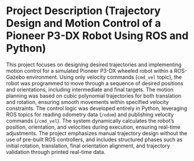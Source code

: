 # Project Description (Trajectory Design and Motion Control of a Pioneer P3-DX Robot Using ROS and Python)

This project focuses on designing desired trajectories and implementing motion control for a simulated Pioneer P3-DX wheeled robot within a ROS-Gazebo environment. Using only velocity commands (`cmd_vel` topic), the robot was programmed to move through a sequence of desired positions and orientations, including intermediate and final targets. The motion planning was based on cubic polynomial trajectories for both translation and rotation, ensuring smooth movements within specified velocity constraints. The control logic was developed entirely in Python, leveraging ROS topics for reading odometry data (`/odom`) and publishing velocity commands (`/cmd_vel`). The system dynamically calculates the robot’s position, orientation, and velocities during execution, ensuring real-time adjustments. The project emphasizes manual trajectory design without the use of pre-built ROS controllers, and includes structured phases such as initial rotation, translation, final orientation alignment, and trajectory validation through printed real-time data.

